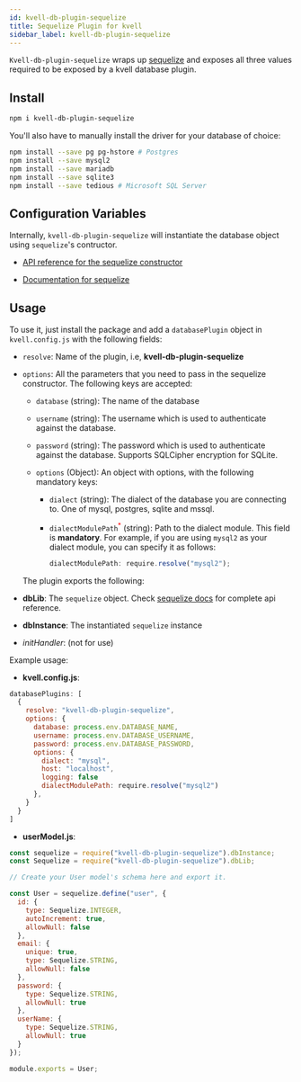 ```yaml
---
id: kvell-db-plugin-sequelize
title: Sequelize Plugin for kvell
sidebar_label: kvell-db-plugin-sequelize
---
```


`Kvell-db-plugin-sequelize` wraps up [sequelize](https://sequelize.org/) and exposes all three values required to be exposed by a kvell database plugin.

## Install

```sh
npm i kvell-db-plugin-sequelize
```

You'll also have to manually install the driver for your database of choice:

```sh
npm install --save pg pg-hstore # Postgres
npm install --save mysql2
npm install --save mariadb
npm install --save sqlite3
npm install --save tedious # Microsoft SQL Server
```

## Configuration Variables

Internally, `kvell-db-plugin-sequelize` will instantiate the database object using `sequelize`'s contructor.

- [API reference for the sequelize constructor](https://sequelize.org/v5/class/lib/sequelize.js~Sequelize.html#instance-constructor-constructor)

- [Documentation for sequelize](https://sequelize.org/v5/)

## Usage

To use it, just install the package and add a `databasePlugin` object in `kvell.config.js` with the following fields:

- `resolve`: Name of the plugin, i.e, **kvell-db-plugin-sequelize**
- `options`: All the parameters that you need to pass in the sequelize constructor. The following keys are accepted:

  - `database` (string): The name of the database

  - `username` (string): The username which is used to authenticate against the database.

  - `password` (string): The password which is used to authenticate against the database. Supports SQLCipher encryption for SQLite.

  - `options` (Object): An object with options, with the following mandatory keys:

    - `dialect` (string): The dialect of the database you are connecting to. One of mysql, postgres, sqlite and mssql.

    - `dialectModulePath`<sup style="color:red">\*</sup> (string): Path to the dialect module. This field is **mandatory**. For example, if you are using `mysql2` as your dialect module, you can specify it as follows:
      ```javascript
      dialectModulePath: require.resolve("mysql2");
      ```

  The plugin exports the following:

- **dbLib**: The `sequelize` object. Check [sequelize docs](https://sequelize.org/v5/) for complete api reference.
- **dbInstance**: The instantiated `sequelize` instance

- _initHandler_: (not for use)

Example usage:

- **kvell.config.js**:

```javascript
databasePlugins: [
  {
    resolve: "kvell-db-plugin-sequelize",
    options: {
      database: process.env.DATABASE_NAME,
      username: process.env.DATABASE_USERNAME,
      password: process.env.DATABASE_PASSWORD,
      options: {
        dialect: "mysql",
        host: "localhost",
        logging: false
        dialectModulePath: require.resolve("mysql2")
      },
    }
  }
]
```

- **userModel.js**:

```javascript
const sequelize = require("kvell-db-plugin-sequelize").dbInstance;
const Sequelize = require("kvell-db-plugin-sequelize").dbLib;

// Create your User model's schema here and export it.

const User = sequelize.define("user", {
  id: {
    type: Sequelize.INTEGER,
    autoIncrement: true,
    allowNull: false
  },
  email: {
    unique: true,
    type: Sequelize.STRING,
    allowNull: false
  },
  password: {
    type: Sequelize.STRING,
    allowNull: true
  },
  userName: {
    type: Sequelize.STRING,
    allowNull: true
  }
});

module.exports = User;
```
